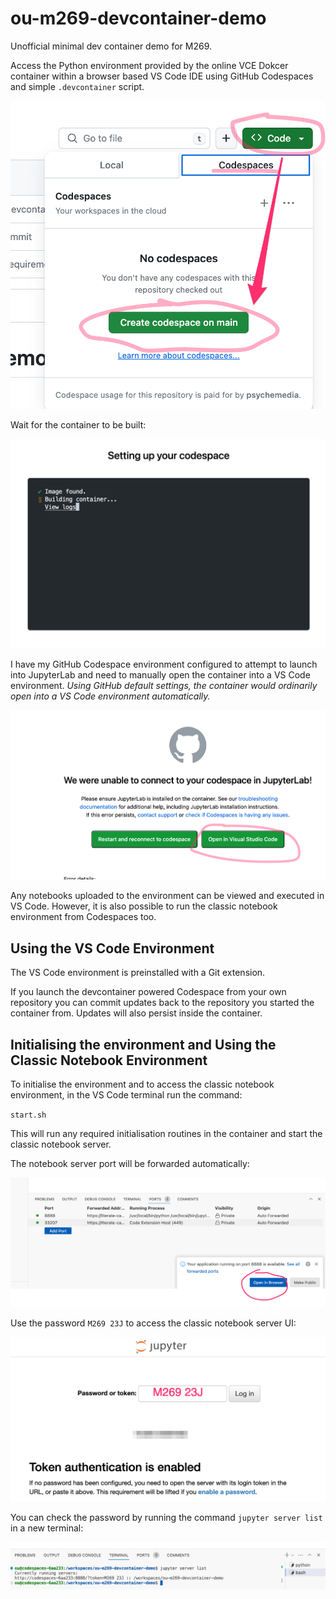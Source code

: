 # ou-m269-devcontainer-demo

Unofficial minimal dev container demo for M269.

Access the Python environment provided by the online VCE Dokcer container within a browser based VS Code IDE using GitHub Codespaces and simple `.devcontainer` script.

![Launch codespace](images/codespace_launch.png)

Wait for the container to be built:

![Wait for container to build](images/container_build.png)

I have my GitHub Codespace environment configured to attempt to launch into JupyterLab and need to manually open the container into a VS Code environment. *Using GitHub default settings, the container would ordinarily open into a VS Code environment automatically.*

![Open container in VS Code](images/open_in_vs_code.png)

Any notebooks uploaded to the environment can be viewed and executed in VS Code. However, it is also possible to run the classic notebook environment from Codespaces too.

## Using the VS Code Environment

The VS Code environment is preinstalled with a Git extension.

If you launch the devcontainer powered Codespace from your own repository you can commit updates back to the repository you started the container from. Updates will also persist inside the container.

## Initialising the environment and Using the Classic Notebook Environment

To initialise the environment and to access the classic notebook environment, in the VS Code terminal run the command:

`start.sh`

This will run any required initialisation routines in the container and start the classic notebook server.

The notebook server port will be forwarded automatically:

![Automatically forwarded port](images/forwarded_port.png)

Use the password `M269 23J` to access the classic notebook server UI:

![enter Jupyter server password "M269 23J"](images/server_pwd.png)

You can check the password by running the command `jupyter server list` in a new terminal:

![View list of jupyter servers by running `jupyter server list`](images/list_servers.png)


